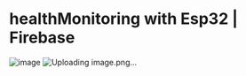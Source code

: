 # healthMonitoring with Esp32 | Firebase
![image](https://user-images.githubusercontent.com/72384844/144801573-8e673d79-881c-4096-bbdb-8e6818ff4fea.png)
![Uploading image.png…]()

